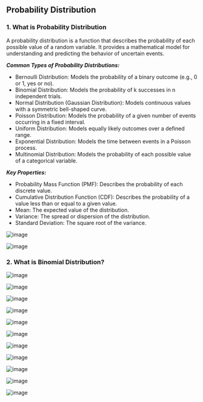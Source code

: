 ## Probability Distribution

### 1. What is Probability Distribution
A probability distribution is a function that describes the probability of each possible value of a random variable. It provides a mathematical model for understanding and predicting the behavior of uncertain events.

***Common Types of Probability Distributions:*** 

- Bernoulli Distribution: Models the probability of a binary outcome (e.g., 0 or 1, yes or no).
- Binomial Distribution: Models the probability of k successes in n independent trials.
- Normal Distribution (Gaussian Distribution): Models continuous values with a symmetric bell-shaped curve.
- Poisson Distribution: Models the probability of a given number of events occurring in a fixed interval.
- Uniform Distribution: Models equally likely outcomes over a defined range.
- Exponential Distribution: Models the time between events in a Poisson process.
- Multinomial Distribution: Models the probability of each possible value of a categorical variable.

***Key Properties:***
- Probability Mass Function (PMF): Describes the probability of each discrete value.
- Cumulative Distribution Function (CDF): Describes the probability of a value less than or equal to a given value.
- Mean: The expected value of the distribution.
- Variance: The spread or dispersion of the distribution.
- Standard Deviation: The square root of the variance.

![image](https://github.com/nehakardam/Probability-Statistics-for-Machine-Learning-/assets/70997776/5c7d15fc-0076-43d8-b5e6-26a600fcf88d)

![image](https://github.com/nehakardam/Probability-Statistics-for-Machine-Learning-/assets/70997776/842deb09-d0f1-424f-b533-e677ea222c15)


### 2. What is Binomial Distribution?

 
![image](https://github.com/nehakardam/Probability-Statistics-for-Machine-Learning-/assets/70997776/0f72fc78-bede-4084-889b-4552267c2224)

![image](https://github.com/nehakardam/Probability-Statistics-for-Machine-Learning-/assets/70997776/d7224738-77aa-4b7d-bf5a-eff1b3ffe9c2)

![image](https://github.com/nehakardam/Probability-Statistics-for-Machine-Learning-/assets/70997776/0bdadcd6-8d77-4b0e-9ffc-e77081cb7c9f)

![image](https://github.com/nehakardam/Probability-Statistics-for-Machine-Learning-/assets/70997776/df986579-5fff-4b87-99fe-2a317c98b7d2)

![image](https://github.com/nehakardam/Probability-Statistics-for-Machine-Learning-/assets/70997776/7c60aa69-0b7a-4c8b-8166-9aec1e4543d4)

![image](https://github.com/nehakardam/Probability-Statistics-for-Machine-Learning-/assets/70997776/468ba300-1bed-47e9-bfea-0c45a30007f1)

![image](https://github.com/nehakardam/Probability-Statistics-for-Machine-Learning-/assets/70997776/2d396bd5-103a-486c-a380-969c1195fe9d)

![image](https://github.com/nehakardam/Probability-Statistics-for-Machine-Learning-/assets/70997776/940da296-3387-48be-9e65-a338bf14bb59)

![image](https://github.com/nehakardam/Probability-Statistics-for-Machine-Learning-/assets/70997776/a768232c-0d8c-4547-b4f3-dada14bcdee2)

![image](https://github.com/nehakardam/Probability-Statistics-for-Machine-Learning-/assets/70997776/4f0ebbf1-034e-4e89-916e-ebf2d8af6d6b)

![image](https://github.com/nehakardam/Probability-Statistics-for-Machine-Learning-/assets/70997776/ab24e08a-dac4-40a6-b2ae-2691c36b9a95)
